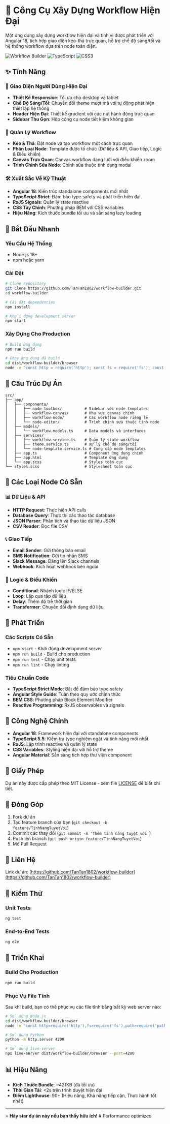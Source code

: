 # 🚀 Công Cụ Xây Dựng Workflow Hiện Đại

Một ứng dụng xây dựng workflow hiện đại và tinh vi được phát triển với Angular 18, tích hợp giao diện kéo-thả trực quan, hỗ trợ chế độ sáng/tối và hệ thống workflow dựa trên node toàn diện.

![Workflow Builder](https://img.shields.io/badge/Angular-18-red?style=for-the-badge&logo=angular)
![TypeScript](https://img.shields.io/badge/TypeScript-5.5-blue?style=for-the-badge&logo=typescript)
![CSS3](https://img.shields.io/badge/CSS3-Modern-blue?style=for-the-badge&logo=css3)

## ✨ Tính Năng

### 🎨 **Giao Diện Người Dùng Hiện Đại**
- **Thiết Kế Responsive**: Tối ưu cho desktop và tablet
- **Chế Độ Sáng/Tối**: Chuyển đổi theme mượt mà với tự động phát hiện thiết lập hệ thống
- **Header Hiện Đại**: Thiết kế gradient với các nút hành động trực quan
- **Sidebar Thu Gọn**: Hộp công cụ node tiết kiệm không gian

### 🔧 **Quản Lý Workflow**
- **Kéo & Thả**: Đặt node và tạo workflow một cách trực quan
- **Phân Loại Node**: Template được tổ chức (Dữ liệu & API, Giao tiếp, Logic & Điều khiển)
- **Canvas Trực Quan**: Canvas workflow dạng lưới với điều khiển zoom
- **Trình Chỉnh Sửa Node**: Chỉnh sửa thuộc tính dạng modal

### 🛠 **Xuất Sắc Về Kỹ Thuật**
- **Angular 18**: Kiến trúc standalone components mới nhất
- **TypeScript Strict**: Đảm bảo type safety và phát triển hiện đại
- **RxJS Signals**: Quản lý state reactive
- **CSS Tùy Chỉnh**: Phương pháp BEM với CSS variables
- **Hiệu Năng**: Kích thước bundle tối ưu và sẵn sàng lazy loading

## 🚀 Bắt Đầu Nhanh

### Yêu Cầu Hệ Thống
- Node.js 18+ 
- npm hoặc yarn

### Cài Đặt
```bash
# Clone repository
git clone https://github.com/TanTan1802/workflow-builder.git
cd workflow-builder

# Cài đặt dependencies
npm install

# Khởi động development server
npm start
```

### Xây Dựng Cho Production
```bash
# Build ứng dụng
npm run build

# Chạy ứng dụng đã build
cd dist/workflow-builder/browser
node -e "const http = require('http'); const fs = require('fs'); const path = require('path'); const server = http.createServer((req, res) => { let filePath = '.' + req.url; if (filePath === './') filePath = './index.html'; const extname = String(path.extname(filePath)).toLowerCase(); const mimeTypes = { '.html': 'text/html', '.js': 'text/javascript', '.css': 'text/css' }; const contentType = mimeTypes[extname] || 'application/octet-stream'; fs.readFile(filePath, (error, content) => { if (error) { if(error.code == 'ENOENT') { res.writeHead(404); res.end('File not found'); } else { res.writeHead(500); res.end('Server error'); } } else { res.writeHead(200, { 'Content-Type': contentType }); res.end(content, 'utf-8'); } }); }); server.listen(4200, () => console.log('Server running at http://localhost:4200'));"
```

## 📁 Cấu Trúc Dự Án

```
src/
├── app/
│   ├── components/
│   │   ├── node-toolbox/          # Sidebar với node templates
│   │   ├── workflow-canvas/       # Khu vực canvas chính
│   │   ├── workflow-node/         # Các workflow node riêng lẻ
│   │   └── node-editor/           # Trình chỉnh sửa thuộc tính node
│   ├── models/
│   │   └── workflow.models.ts     # Data models và interfaces
│   ├── services/
│   │   ├── workflow.service.ts    # Quản lý state workflow
│   │   ├── theme.service.ts       # Xử lý chế độ sáng/tối
│   │   └── node-template.service.ts # Cung cấp node templates
│   ├── app.ts                     # Component ứng dụng chính
│   ├── app.html                   # Template ứng dụng
│   └── app.scss                   # Styles toàn cục
└── styles.scss                    # Stylesheet toàn cục
```

## 🎯 Các Loại Node Có Sẵn

### 📊 Dữ Liệu & API
- **HTTP Request**: Thực hiện API calls
- **Database Query**: Thực thi các thao tác database
- **JSON Parser**: Phân tích và thao tác dữ liệu JSON
- **CSV Reader**: Đọc file CSV

### 📞 Giao Tiếp
- **Email Sender**: Gửi thông báo email
- **SMS Notification**: Gửi tin nhắn SMS
- **Slack Message**: Đăng lên Slack channels
- **Webhook**: Kích hoạt webhook bên ngoài

### 🔧 Logic & Điều Khiển
- **Conditional**: Nhánh logic IF/ELSE
- **Loop**: Lặp qua tập dữ liệu
- **Delay**: Thêm độ trễ thời gian
- **Transformer**: Chuyển đổi định dạng dữ liệu

## 🔧 Phát Triển

### Các Scripts Có Sẵn
- `npm start` - Khởi động development server
- `npm run build` - Build cho production
- `npm run test` - Chạy unit tests
- `npm run lint` - Chạy linting

### Tiêu Chuẩn Code
- **TypeScript Strict Mode**: Bật để đảm bảo type safety
- **Angular Style Guide**: Tuân theo quy ước chính thức
- **BEM CSS**: Phương pháp Block Element Modifier
- **Reactive Programming**: RxJS observables và signals

## 🌟 Công Nghệ Chính

- **Angular 18**: Framework hiện đại với standalone components
- **TypeScript 5.5**: Kiểm tra type nghiêm ngặt và tính năng mới nhất
- **RxJS**: Lập trình reactive và quản lý state
- **CSS Variables**: Styling hiện đại với hỗ trợ theme
- **Angular Material**: Sẵn sàng tích hợp thư viện component

## 📝 Giấy Phép

Dự án này được cấp phép theo MIT License - xem file [LICENSE](LICENSE) để biết chi tiết.

## 🤝 Đóng Góp

1. Fork dự án
2. Tạo feature branch của bạn (`git checkout -b feature/TinhNangTuyetVoi`)
3. Commit các thay đổi (`git commit -m 'Thêm tính năng tuyệt vời'`)
4. Push lên branch (`git push origin feature/TinhNangTuyetVoi`)
5. Mở Pull Request

## 📧 Liên Hệ

Link dự án: [https://github.com/TanTan1802/workflow-builder](https://github.com/TanTan1802/workflow-builder)

## 🧪 Kiểm Thử

### Unit Tests
```bash
ng test
```

### End-to-End Tests
```bash
ng e2e
```

## 🚀 Triển Khai

### Build Cho Production
```bash
npm run build
```

### Phục Vụ File Tĩnh
Sau khi build, bạn có thể phục vụ các file tĩnh bằng bất kỳ web server nào:
```bash
# Sử dụng Node.js
cd dist/workflow-builder/browser
node -e "const http=require('http'),fs=require('fs'),path=require('path');http.createServer((req,res)=>{let filePath='.'+(req.url==='/'?'/index.html':req.url);fs.readFile(filePath,(err,content)=>{if(err){res.writeHead(404);res.end('Not found');}else{res.writeHead(200,{'Content-Type':({'html':'text/html','.js':'text/javascript','.css':'text/css'})[path.extname(filePath)]||'application/octet-stream'});res.end(content);}});}).listen(4200,()=>console.log('Server: http://localhost:4200'));"

# Sử dụng Python
python -m http.server 4200

# Sử dụng live-server
npx live-server dist/workflow-builder/browser --port=4200
```

## 📊 Hiệu Năng

- **Kích Thước Bundle**: ~421KB (đã tối ưu)
- **Thời Gian Tải**: <2s trên trình duyệt hiện đại
- **Điểm Lighthouse**: 90+ (Hiệu năng, Khả năng tiếp cận, Thực hành tốt nhất)

---

⭐ **Hãy star dự án này nếu bạn thấy hữu ích!**
#   P e r f o r m a n c e   o p t i m i z e d  
 
